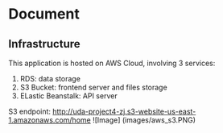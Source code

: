 # Document

## Infrastructure
This application is hosted on AWS Cloud, involving 3 services:
1. RDS: data storage
2. S3 Bucket: frontend server and files storage
3. ELastic Beanstalk: API server

S3 endpoint: http://uda-project4-zj.s3-website-us-east-1.amazonaws.com/home
![Image] (images/aws_s3.PNG)

